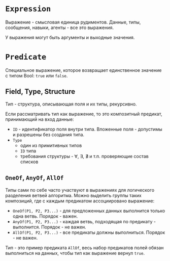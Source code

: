 # `Expression`
Выражение - смысловая единица рудиментов. Данные, типы, сообщения, навыки, агенты - все это выражения.

У выражения могут быть аргументы и выходные значения.

# `Predicate`
Специальное выражение, которое возвращает единственное значение с типом Bool: `true` или `false`.

## Field, Type, Structure
Тип - структура, описывающая поля и их типы, рекурсивно.

Если рассматривать тип как выражение, то это композитный предикат, принимающий на вход данные:
* `ID` - идентификатор поля внутри типа. Вложенные поля - допустимы и разрешены без создания типа.
* `Type`
  * один из примитивных типов
  * `ID` типа
  * требования структуры - ∀, ∃, ∄ и т.п. проверяющие состав списков

## `OneOf`, `AnyOf`, `AllOf`
Типы сами по себе часто участвуют в выражениях для логического разделения ветвей алгоритма. Можно выделить группы таких композиций, где с каждым предикатом ассоциировано выражение:
* `OneOf(P1, P2, P3...)` - для предложенных данных выполнится только одна ветвь. Порядок - важен.
* `AnyOf(P1, P2, P3...)` - каждая ветвь, подходящая по предикату - выполнится. Порядок - не важен.
* `AllOf(P1, P2, P3...)` - все предикаты должны выполниться. Порядок - не важен.

Тип - это пример предиката `AllOf`, весь набор предикатов полей обязан выполниться на данных, чтобы тип как выражение вернул `true`.
